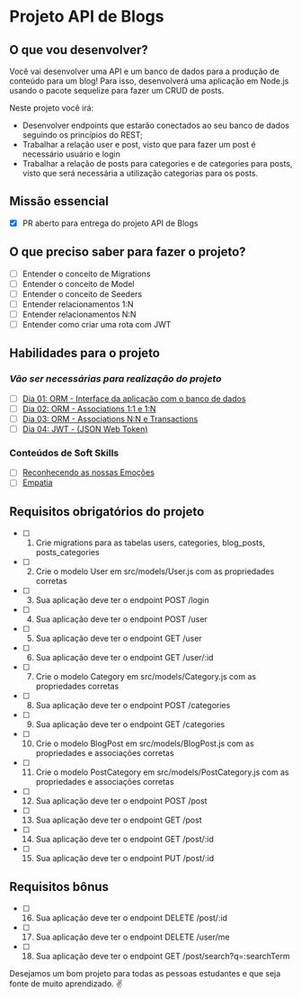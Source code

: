 # Projeto API de Blogs

## O que vou desenvolver?

Você vai desenvolver uma API e um banco de dados para a produção de conteúdo para um blog! Para isso, desenvolverá uma aplicação em Node.js usando o pacote sequelize para fazer um CRUD de posts.

Neste projeto você irá:

- Desenvolver endpoints que estarão conectados ao seu banco de dados seguindo os princípios do REST;
- Trabalhar a relação user e post, visto que para fazer um post é necessário usuário e login
- Trabalhar a relação de posts para categories e de categories para posts, visto que será necessária a utilização categorias para os posts.

## Missão essencial

- [X] PR aberto para entrega do projeto API de Blogs

## O que preciso saber para fazer o projeto?

- [ ] Entender o conceito de Migrations
- [ ] Entender o conceito de Model
- [ ] Entender o conceito de Seeders
- [ ] Entender relacionamentos 1:N
- [ ] Entender relacionamentos N:N
- [ ] Entender como criar uma rota com JWT

## Habilidades para o projeto

### _Vão ser necessárias para realização do projeto_

- [ ] [Dia 01: ORM - Interface da aplicação com o banco de dados](https://app.betrybe.com/learn/course/5e938f69-6e32-43b3-9685-c936530fd326/module/94d0e996-1827-4fbc-bc24-c99fb592925b/section/0ca77b1d-4770-4646-8368-167d2305e763/day/0da9bd44-abf6-43d6-96b9-9614274e6c36/lesson/f0806ecc-6ea9-45e1-9c81-b92a60db9b6b)
- [ ] [Dia 02: ORM - Associations 1:1 e 1:N](https://app.betrybe.com/learn/course/5e938f69-6e32-43b3-9685-c936530fd326/module/94d0e996-1827-4fbc-bc24-c99fb592925b/section/0ca77b1d-4770-4646-8368-167d2305e763/day/94e113d7-6a86-4536-a1d3-08f55f557811/lesson/1f2a47c4-5a3c-411c-89cd-27190966915e)
- [ ] [Dia 03: ORM - Associations N:N e Transactions](https://app.betrybe.com/learn/course/5e938f69-6e32-43b3-9685-c936530fd326/module/94d0e996-1827-4fbc-bc24-c99fb592925b/section/0ca77b1d-4770-4646-8368-167d2305e763/day/22fa9643-5f27-41f5-943b-2c7cc1c67c01/lesson/be289f53-bd25-4a5f-817e-1770bbf006b4)
- [ ] [Dia 04: JWT - (JSON Web Token)](https://app.betrybe.com/learn/course/5e938f69-6e32-43b3-9685-c936530fd326/module/94d0e996-1827-4fbc-bc24-c99fb592925b/section/0ca77b1d-4770-4646-8368-167d2305e763/day/85fd2ed3-f6cc-4789-8990-7f5fe827422c/lesson/c93a3302-ddd6-4927-8c09-bf5307b5c492)

### Conteúdos de Soft Skills

- [ ] [Reconhecendo as nossas Emoções](https://app.betrybe.com/learn/course/5e938f69-6e32-43b3-9685-c936530fd326/module/2e0692c9-e226-4e95-860a-b4cad80e3c3c/section/d041930c-2861-493a-ab7e-9f566aa90d29/day/5b748ff2-db33-4356-95c8-709c9ff40263/lesson/b9ef55ce-a2c5-411b-914b-1cbdc5a00cc5)
- [ ] [Empatia](https://app.betrybe.com/learn/course/5e938f69-6e32-43b3-9685-c936530fd326/module/2e0692c9-e226-4e95-860a-b4cad80e3c3c/section/d041930c-2861-493a-ab7e-9f566aa90d29/day/bbba778d-382d-4387-a43d-4f94fca4c7c0/lesson/51278e0b-e687-4ef5-a2b7-4e20122c65ff)

## Requisitos obrigatórios do projeto

- [ ] 1. Crie migrations para as tabelas users, categories, blog_posts, posts_categories
- [ ] 2. Crie o modelo User em src/models/User.js com as propriedades corretas
- [ ] 3. Sua aplicação deve ter o endpoint POST /login
- [ ] 4. Sua aplicação deve ter o endpoint POST /user
- [ ] 5. Sua aplicação deve ter o endpoint GET /user
- [ ] 6. Sua aplicação deve ter o endpoint GET /user/:id
- [ ] 7. Crie o modelo Category em src/models/Category.js com as propriedades corretas
- [ ] 8. Sua aplicação deve ter o endpoint POST /categories
- [ ] 9. Sua aplicação deve ter o endpoint GET /categories
- [ ] 10. Crie o modelo BlogPost em src/models/BlogPost.js com as propriedades e associações corretas
- [ ] 11. Crie o modelo PostCategory em src/models/PostCategory.js com as propriedades e associações corretas
- [ ] 12. Sua aplicação deve ter o endpoint POST /post
- [ ] 13. Sua aplicação deve ter o endpoint GET /post
- [ ] 14. Sua aplicação deve ter o endpoint GET /post/:id
- [ ] 15. Sua aplicação deve ter o endpoint PUT /post/:id

## Requisitos bônus

- [ ] 16. Sua aplicação deve ter o endpoint DELETE /post/:id
- [ ] 17. Sua aplicação deve ter o endpoint DELETE /user/me
- [ ] 18. Sua aplicação deve ter o endpoint GET /post/search?q=:searchTerm

Desejamos um bom projeto para todas as pessoas estudantes e que seja fonte de muito aprendizado. ✌️
